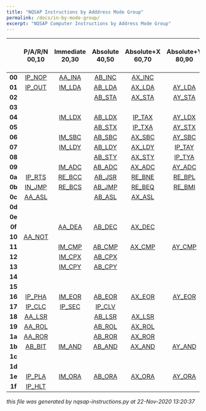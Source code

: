 ```yaml
---
title: "NQSAP Instructions by Adddress Mode Group"
permalink: /docs/in-by-mode-group/
excerpt: "NQSAP Computer Instructions by Address Mode Group"
---
```


|      |P/A/R/N<br />00,10  |Immediate<br />20,30  |Absolute<br />40,50  |Absolute+X<br />60,70  |Absolute+Y<br />80,90  |Indexed Indirect (X)<br />a0,b0  |Indirect Indexed (Y)<br />c0,d0  |NONE<br />e0,f0  |ALU Operation|
|:---: |:---: |:---: |:---: |:---: |:---: |:---: |:---: |:---: |:---         |
|**00**|[IP_NOP](../in-details#nop)|[AA_INA](../in-details#ina)|[AB_INC](../in-details#inc)|[AX_INC](../in-details#inc)|      |[IP_INX](../in-details#inx)|[IP_INY](../in-details#iny)|      |A plus 1     |
|**01**|[IP_OUT](../in-details#out)|[IM_LDA](../in-details#lda)|[AB_LDA](../in-details#lda)|[AX_LDA](../in-details#lda)|[AY_LDA](../in-details#lda)|[IX_LDA](../in-details#lda)|[IY_LDA](../in-details#lda)|      |             |
|**02**|      |      |[AB_STA](../in-details#sta)|[AX_STA](../in-details#sta)|[AY_STA](../in-details#sta)|[IX_STA](../in-details#sta)|[IY_STA](../in-details#sta)|      |             |
|**03**|      |      |      |      |      |      |      |      |             |
|**04**|      |[IM_LDX](../in-details#ldx)|[AB_LDX](../in-details#ldx)|[IP_TAX](../in-details#tax)|[AY_LDX](../in-details#ldx)|[IP_TSX](../in-details#tsx)|      |      |             |
|**05**|      |      |[AB_STX](../in-details#stx)|[IP_TXA](../in-details#txa)|[AY_STX](../in-details#stx)|[IP_TXS](../in-details#txs)|      |      |             |
|**06**|      |[IM_SBC](../in-details#sbc)|[AB_SBC](../in-details#sbc)|[AX_SBC](../in-details#sbc)|[AY_SBC](../in-details#sbc)|[IX_SBC](../in-details#sbc)|[IY_SBC](../in-details#sbc)|      |A minus B    |
|**07**|      |[IM_LDY](../in-details#ldy)|[AB_LDY](../in-details#ldy)|[AX_LDY](../in-details#ldy)|[IP_TAY](../in-details#tay)|      |      |      |             |
|**08**|      |      |[AB_STY](../in-details#sty)|[AX_STY](../in-details#sty)|[IP_TYA](../in-details#tya)|      |      |      |             |
|**09**|      |[IM_ADC](../in-details#adc)|[AB_ADC](../in-details#adc)|[AX_ADC](../in-details#adc)|[AY_ADC](../in-details#adc)|[IX_ADC](../in-details#adc)|[IY_ADC](../in-details#adc)|      |A plus B     |
|**0a**|[IP_RTS](../in-details#rts)|[RE_BCC](../in-details#bcc)|[AB_JSR](../in-details#jsr)|[RE_BNE](../in-details#bne)|[RE_BPL](../in-details#bpl)|[RE_BVC](../in-details#bvc)|      |      |             |
|**0b**|[IN_JMP](../in-details#jmp)|[RE_BCS](../in-details#bcs)|[AB_JMP](../in-details#jmp)|[RE_BEQ](../in-details#beq)|[RE_BMI](../in-details#bmi)|[RE_BVS](../in-details#bvs)|      |      |             |
|**0c**|[AA_ASL](../in-details#asl)|      |[AB_ASL](../in-details#asl)|[AX_ASL](../in-details#asl)|      |      |      |      |A plus A     |
|**0d**|      |      |      |      |      |      |      |      |             |
|**0e**|      |      |      |      |      |      |      |      |             |
|**0f**|      |[AA_DEA](../in-details#dea)|[AB_DEC](../in-details#dec)|[AX_DEC](../in-details#dec)|      |[IP_DEX](../in-details#dex)|[IP_DEY](../in-details#dey)|      |A minus 1    |
|**10**|[AA_NOT](../in-details#not)|      |      |      |      |      |      |      |not A        |
|**11**|      |[IM_CMP](../in-details#cmp)|[AB_CMP](../in-details#cmp)|[AX_CMP](../in-details#cmp)|[AY_CMP](../in-details#cmp)|[IX_CMP](../in-details#cmp)|[IY_CMP](../in-details#cmp)|      |             |
|**12**|      |[IM_CPX](../in-details#cpx)|[AB_CPX](../in-details#cpx)|      |      |      |      |      |             |
|**13**|      |[IM_CPY](../in-details#cpy)|[AB_CPY](../in-details#cpy)|      |      |      |      |      |             |
|**14**|      |      |      |      |      |      |      |      |             |
|**15**|      |      |      |      |      |      |      |      |             |
|**16**|[IP_PHA](../in-details#pha)|[IM_EOR](../in-details#eor)|[AB_EOR](../in-details#eor)|[AX_EOR](../in-details#eor)|[AY_EOR](../in-details#eor)|[IX_EOR](../in-details#eor)|[IY_EOR](../in-details#eor)|      |A xor B      |
|**17**|[IP_CLC](../in-details#clc)|[IP_SEC](../in-details#sec)|[IP_CLV](../in-details#clv)|      |      |[AB_JCC](../in-details#jcc)|[AB_JCS](../in-details#jcs)|      |             |
|**18**|[AA_LSR](../in-details#lsr)|      |[AB_LSR](../in-details#lsr)|[AX_LSR](../in-details#lsr)|      |[AB_JNE](../in-details#jne)|[AB_JEQ](../in-details#jeq)|      |             |
|**19**|[AA_ROL](../in-details#rol)|      |[AB_ROL](../in-details#rol)|[AX_ROL](../in-details#rol)|      |[AB_JPL](../in-details#jpl)|[AB_JMI](../in-details#jmi)|      |             |
|**1a**|[AA_ROR](../in-details#ror)|      |[AB_ROR](../in-details#ror)|[AX_ROR](../in-details#ror)|      |[AB_JVC](../in-details#jvc)|[AB_JVS](../in-details#jvs)|      |             |
|**1b**|[AB_BIT](../in-details#bit)|[IM_AND](../in-details#and)|[AB_AND](../in-details#and)|[AX_AND](../in-details#and)|[AY_AND](../in-details#and)|[IX_AND](../in-details#and)|[IY_AND](../in-details#and)|      |A and B      |
|**1c**|      |      |      |      |      |      |      |      |             |
|**1d**|      |      |      |      |      |      |      |      |             |
|**1e**|[IP_PLA](../in-details#pla)|[IM_ORA](../in-details#ora)|[AB_ORA](../in-details#ora)|[AX_ORA](../in-details#ora)|[AY_ORA](../in-details#ora)|[IX_ORA](../in-details#ora)|[IY_ORA](../in-details#ora)|      |A or B       |
|**1f**|[IP_HLT](../in-details#hlt)|      |      |      |      |      |      |      |             |


*this file was generated by nqsap-instructions.py at 22-Nov-2020 13:20:37*
